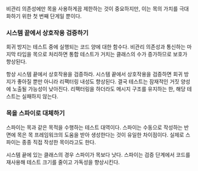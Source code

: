 
비관리 의존성에만 목을 사용하게끔 제한하는 것이 중요하지만, 이는 목의 가치를 극대화하기 위한 첫 번째 단게일 뿐이다.

### 시스템 끝에서 상호작용 검증하기

회귀 방지는 테스트 중에 실행되는 코드 양에 대한 함수다. 비관리 의존성과 통신하는 마지막 타입을 목으로 처리하면 통합 테스트가 거치는 클래스의 수가 증가하므로 보호가 향상된다.

항상 시스템 끝에서 상호작용을 검증하라. 시스템 끝에서 상호작용을 검증하면 회귀 방지가 좋아질 뿐만 아니라 리팩터링 내성도 향상된다. 결국 테스트는 잠재적인 거짓 양성에 노출될 가능성이 낮아진다. 리팩터링을 하더라도 메시지 구조를 유지하는 한, 해당 테스트는 실패하지 않는다.

### 목을 스파이로 대체하기

스파이는 목과 같은 목적을 수행하는 테스트 대역이다. 스파이는 수동으로 작성하는 반면에 목은 목 프레임워크의 도움을 받아 생성한다는 것이 유일한 차이점이다. 실제로 스파이는 종종 직접 작성한 목이라고도 한다.

시스템 끝에 있는 클래스의 경우 스파이가 목보다 낫다. 스파이는 검증 단계에서 코드를 재사용해 테스트 크기를 줄이고 가독성을 향상시킨다.